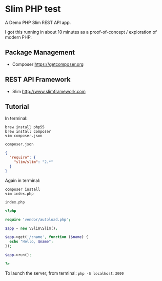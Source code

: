 # Slim PHP test

A Demo PHP Slim REST API app.

I got this running in about 10 minutes as a proof-of-concept / exploration of modern PHP.

## Package Management

- Composer
  https://getcomposer.org

## REST API Framework

- Slim 
  http://www.slimframework.com

## Tutorial
In terminal:
```
brew install php55
brew install composer
vim composer.json
```

`composer.json`

```json
{
  "require": {
    "slim/slim": "2.*"
  }
}
```
Again in terminal:
```
composer install
vim index.php
```

`index.php`

```php
<?php

require 'vendor/autoload.php';

$app = new \Slim\Slim();

$app->get('/:name', function ($name) {
  echo "Hello, $name";
});

$app->run();

?>
```

To launch the server, from terminal:
`php -S localhost:3000`
